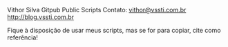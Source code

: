 Vithor Silva Gitpub Public Scripts
Contato: vithor@vssti.com.br
http://blog.vssti.com.br

Fique à disposição de usar meus scripts, mas se for para copiar, cite como referência!
